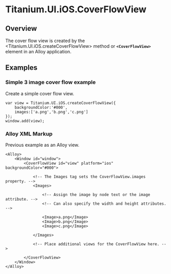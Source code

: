 # Titanium.UI.iOS.CoverFlowView

<ProxySummary/>

## Overview

The cover flow view is created by the <Titanium.UI.iOS.createCoverFlowView> method or 
**`<CoverFlowView>`** element in an Alloy application.

## Examples

### Simple 3 image cover flow example

Create a simple cover flow view.

    var view = Titanium.UI.iOS.createCoverFlowView({
    	backgroundColor:'#000',
    	images:['a.png','b.png','c.png']
    });
    window.add(view);

### Alloy XML Markup

Previous example as an Alloy view.

    <Alloy>
        <Window id="window">
            <CoverFlowView id="view" platform="ios" backgroundColor="#000">

                <!-- The Images tag sets the CoverFlowView.images property. -->
                <Images>

                    <!-- Assign the image by node text or the image attribute. -->
                    <!-- Can also specify the width and height attributes. -->

                    <Image>a.png</Image>
                    <Image>b.png</Image>
                    <Image>c.png</Image>

                </Images>

                <!-- Place additional views for the CoverFlowView here. -->

            </CoverFlowView>
        </Window>
    </Alloy>

<ApiDocs/>
